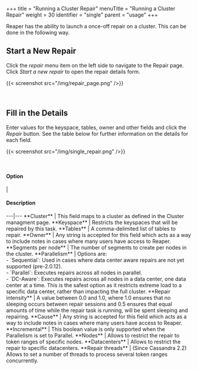+++
title = "Running a Cluster Repair"
menuTitle = "Running a Cluster Repair"
weight = 30
identifier = "single"
parent = "usage"
+++


Reaper has the ability to launch a once-off repair on a cluster. This can be done in the following way.

## Start a New Repair

Click the *repair* menu item on the left side to navigate to the Repair page. Click *Start a new repair* to open the repair details form.

{{< screenshot src="/img/repair_page.png" />}}

<br/>

## Fill in the Details

Enter values for the keyspace, tables, owner and other fields and click the *Repair* button. See the table below for further information on the details for each field.

{{< screenshot src="/img/single_repair.png" />}}

<br/>

<h4>Option</h4> | <h4>Description</h4>
---|---
**Cluster** | This field maps to a cluster as defined in the Cluster managment page.
**Keyspace** | Restricts the keyspaces that will be repaired by this task.
**Tables** | A comma-delimited list of tables to repair.
**Owner** | Any string is accepted for this field which acts as a way to include notes in cases where many users have access to Reaper.
**Segments per node** | The number of segments to create per nodes in the cluster.
**Parallelism** | Options are: <br/> - `Sequential`: Used in cases where data center aware repairs are not yet supported (pre-2.0.12). <br/> - `Parallel`: Executes repairs across all nodes in parallel. <br/> - `DC-Aware`: Executes repairs across all nodes in a data center, one data center at a time. This is the safest option as it restricts extreme load to a specific data center, rather than impacting the full cluster.
**Repair intensity** | A value between 0.0 and 1.0, where 1.0 ensures that no sleeping occurs between repair sessions and 0.5 ensures that equal amounts of time while the repair task is running, will be spent sleeping and repairing.
**Cause** | Any string is accepted for this field which acts as a way to include notes in cases where many users have access to Reaper.
**Incremental** | This boolean value is only supported when the Parallelism is set to Parallel.
**Nodes** |  Allows to restrict the repair to token ranges of specific nodes.
**Datacenters** |  Allows to restrict the repair to specific datacenters.
**Repair threads** |  (Since Cassandra 2.2) Allows to set a number of threads to process several token ranges concurrently.
